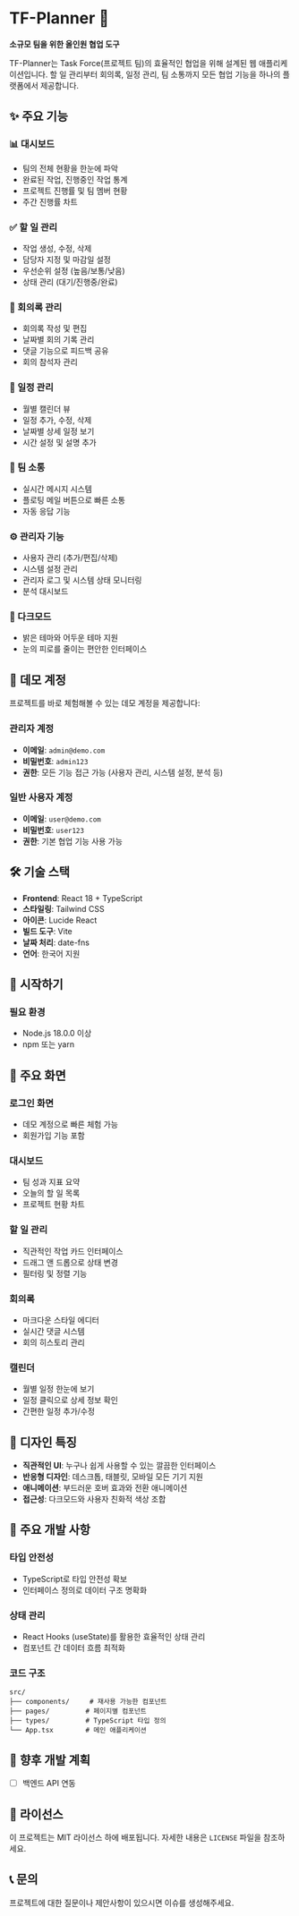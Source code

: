 # TF-Planner 🚀

**소규모 팀을 위한 올인원 협업 도구**

TF-Planner는 Task Force(프로젝트 팀)의 효율적인 협업을 위해 설계된 웹 애플리케이션입니다. 할 일 관리부터 회의록, 일정 관리, 팀 소통까지 모든 협업 기능을 하나의 플랫폼에서 제공합니다.

## ✨ 주요 기능

### 📊 대시보드
- 팀의 전체 현황을 한눈에 파악
- 완료된 작업, 진행중인 작업 통계
- 프로젝트 진행률 및 팀 멤버 현황
- 주간 진행률 차트

### ✅ 할 일 관리
- 작업 생성, 수정, 삭제
- 담당자 지정 및 마감일 설정
- 우선순위 설정 (높음/보통/낮음)
- 상태 관리 (대기/진행중/완료)

### 📝 회의록 관리
- 회의록 작성 및 편집
- 날짜별 회의 기록 관리
- 댓글 기능으로 피드백 공유
- 회의 참석자 관리

### 📅 일정 관리
- 월별 캘린더 뷰
- 일정 추가, 수정, 삭제
- 날짜별 상세 일정 보기
- 시간 설정 및 설명 추가

### 👥 팀 소통
- 실시간 메시지 시스템
- 플로팅 메일 버튼으로 빠른 소통
- 자동 응답 기능

### ⚙️ 관리자 기능
- 사용자 관리 (추가/편집/삭제)
- 시스템 설정 관리
- 관리자 로그 및 시스템 상태 모니터링
- 분석 대시보드

### 🌙 다크모드
- 밝은 테마와 어두운 테마 지원
- 눈의 피로를 줄이는 편안한 인터페이스

## 🎯 데모 계정

프로젝트를 바로 체험해볼 수 있는 데모 계정을 제공합니다:

### 관리자 계정
- **이메일**: `admin@demo.com`
- **비밀번호**: `admin123`
- **권한**: 모든 기능 접근 가능 (사용자 관리, 시스템 설정, 분석 등)

### 일반 사용자 계정
- **이메일**: `user@demo.com`
- **비밀번호**: `user123`
- **권한**: 기본 협업 기능 사용 가능

## 🛠️ 기술 스택

- **Frontend**: React 18 + TypeScript
- **스타일링**: Tailwind CSS
- **아이콘**: Lucide React
- **빌드 도구**: Vite
- **날짜 처리**: date-fns
- **언어**: 한국어 지원

## 🚀 시작하기

### 필요 환경
- Node.js 18.0.0 이상
- npm 또는 yarn

## 📱 주요 화면

### 로그인 화면
- 데모 계정으로 빠른 체험 가능
- 회원가입 기능 포함

### 대시보드
- 팀 성과 지표 요약
- 오늘의 할 일 목록
- 프로젝트 현황 차트

### 할 일 관리
- 직관적인 작업 카드 인터페이스
- 드래그 앤 드롭으로 상태 변경
- 필터링 및 정렬 기능

### 회의록
- 마크다운 스타일 에디터
- 실시간 댓글 시스템
- 회의 히스토리 관리

### 캘린더
- 월별 일정 한눈에 보기
- 일정 클릭으로 상세 정보 확인
- 간편한 일정 추가/수정

## 🎨 디자인 특징

- **직관적인 UI**: 누구나 쉽게 사용할 수 있는 깔끔한 인터페이스
- **반응형 디자인**: 데스크톱, 태블릿, 모바일 모든 기기 지원
- **애니메이션**: 부드러운 호버 효과와 전환 애니메이션
- **접근성**: 다크모드와 사용자 친화적 색상 조합

## 🔧 주요 개발 사항

### 타입 안전성
- TypeScript로 타입 안전성 확보
- 인터페이스 정의로 데이터 구조 명확화

### 상태 관리
- React Hooks (useState)를 활용한 효율적인 상태 관리
- 컴포넌트 간 데이터 흐름 최적화

### 코드 구조
```
src/
├── components/     # 재사용 가능한 컴포넌트
├── pages/         # 페이지별 컴포넌트
├── types/         # TypeScript 타입 정의
└── App.tsx        # 메인 애플리케이션
```

## 🚧 향후 개발 계획

- [ ] 백엔드 API 연동

## 📄 라이선스

이 프로젝트는 MIT 라이선스 하에 배포됩니다. 자세한 내용은 `LICENSE` 파일을 참조하세요.

## 📞 문의

프로젝트에 대한 질문이나 제안사항이 있으시면 이슈를 생성해주세요.
